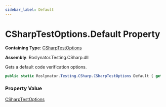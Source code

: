```yaml
---
sidebar_label: Default
---
```


# CSharpTestOptions\.Default Property

**Containing Type**: [CSharpTestOptions](../index.md)

**Assembly**: Roslynator\.Testing\.CSharp\.dll

  
Gets a default code verification options\.

```csharp
public static Roslynator.Testing.CSharp.CSharpTestOptions Default { get; }
```

### Property Value

[CSharpTestOptions](../index.md)

